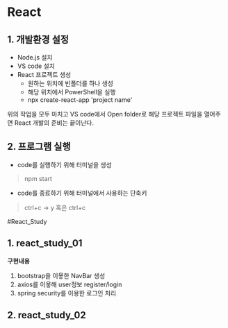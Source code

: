 # React


## 1. 개발환경 설정

- Node.js 설치
- VS code 설치
- React 프로젝트 생성
   - 원하는 위치에 빈폴더를 하나 생성
   - 해당 위치에서 PowerShell을 실행
   - npx create-react-app 'project name'
   
위의 작업을 모두 마치고 VS code에서 Open folder로 해당 프로젝트 파일을 열어주면
React 개발의 준비는 끝이난다.


## 2. 프로그램 실행

- code를 실행하기 위해 터미널을 생성
> npm start

- code를 종료하기 위해 터미널에서 사용하는 단축키
> ctrl+c -> y 혹은 ctrl+c


#React_Study
## 1. react_study_01
**구현내용**
1. bootstrap을 이욯한 NavBar 생성
2. axios를 이욯해 user정보 register/login
3. spring security를 이용한 로그인 처리

## 2. react_study_02
